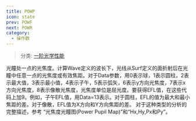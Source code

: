 ```yaml
---
title: POWP
icon: state
prev: POWF
next: POWR
category:
  - 操作数
---
```


> 分类: [一阶光学性能](/hb/operands/131/879/  "Zemax 操作数 一阶光学性能")

光瞳处一点的光焦度。计算Wave定义的波长下，光线从Surf定义的面折射后在光瞳中任意一点的光焦度或有效焦距。对于Data参数，用0表示球，1表示圆柱，2表示最大值，3表示最小值，4表示子午，5表示弧矢，6表示y方向光焦度，7表示x方向光焦度，8表示像散光焦度，光焦度单位是屈光度。要获得EFL值，在这些代码上加9。例如，子午EFL值，用Data=13表示。对于圆柱，EFL的值为最大和最小焦距的差。对于像散，EFL值为X方向和Y方向焦距的差。 
对于这种类型的分析的完整描述，参考 “光焦度光瞳图(Power Pupil Map)”和“Hx,Hy,Px和Py”。